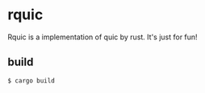 # rquic
Rquic is a implementation of quic by rust. It's just for fun!

## build
```shell
$ cargo build 
```
